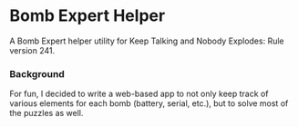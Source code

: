 # Bomb Expert Helper
A Bomb Expert helper utility for Keep Talking and Nobody Explodes: Rule version 241.

### Background
For fun, I decided to write a web-based app to not only keep track of various elements for each bomb (battery, serial, etc.), but to solve most of the puzzles as well.
